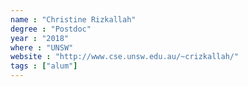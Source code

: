 ```yaml
---
name : "Christine Rizkallah"
degree : "Postdoc"
year : "2018"
where : "UNSW"
website : "http://www.cse.unsw.edu.au/~crizkallah/"
tags : ["alum"]
---
```

